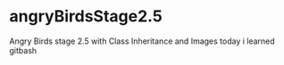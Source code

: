 # angryBirdsStage2.5
Angry Birds stage 2.5 with Class Inheritance and Images
today i learned gitbash
